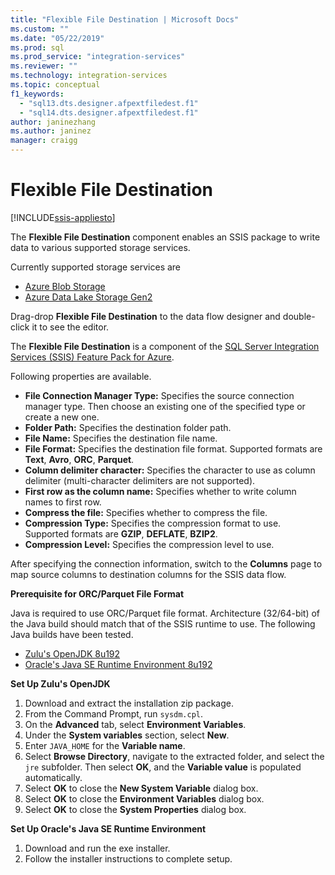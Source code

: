 ```yaml
---
title: "Flexible File Destination | Microsoft Docs"
ms.custom: ""
ms.date: "05/22/2019"
ms.prod: sql
ms.prod_service: "integration-services"
ms.reviewer: ""
ms.technology: integration-services
ms.topic: conceptual
f1_keywords: 
  - "sql13.dts.designer.afpextfiledest.f1"
  - "sql14.dts.designer.afpextfiledest.f1"
author: janinezhang
ms.author: janinez
manager: craigg
---
```

# Flexible File Destination

[!INCLUDE[ssis-appliesto](../../includes/ssis-appliesto-ssvrpluslinux-asdb-asdw-xxx.md)]

The **Flexible File Destination** component enables an SSIS package to write data to various supported storage services.

Currently supported storage services are

- [Azure Blob Storage](https://azure.microsoft.com/services/storage/blobs/)
- [Azure Data Lake Storage Gen2](https://docs.microsoft.com/azure/storage/blobs/data-lake-storage-introduction)
   
Drag-drop **Flexible File Destination** to the data flow designer and double-click it to see the editor.
  
The **Flexible File Destination** is a component of the [SQL Server Integration Services (SSIS) Feature Pack for Azure](../../integration-services/azure-feature-pack-for-integration-services-ssis.md).  

Following properties are available.

- **File Connection Manager Type:** Specifies the source connection manager type. Then choose an existing one of the specified type or create a new one.
- **Folder Path:** Specifies the destination folder path.
- **File Name:** Specifies the destination file name.
- **File Format:** Specifies the destination file format. Supported formats are **Text**, **Avro**, **ORC**, **Parquet**.
- **Column delimiter character:** Specifies the character to use as column delimiter (multi-character delimiters are not supported).
- **First row as the column name:** Specifies whether to write column names to first row.
- **Compress the file:** Specifies whether to compress the file.
- **Compression Type:** Specifies the compression format to use. Supported formats are **GZIP**, **DEFLATE**, **BZIP2**.
- **Compression Level:** Specifies the compression level to use.
  
After specifying the connection information, switch to the **Columns** page to map source columns to destination columns for the SSIS data flow.

**Prerequisite for ORC/Parquet File Format**

Java is required to use ORC/Parquet file format.
Architecture (32/64-bit) of the Java build should match that of the SSIS runtime to use.
The following Java builds have been tested.

- [Zulu's OpenJDK 8u192](https://www.azul.com/downloads/zulu/zulu-windows/)
- [Oracle's Java SE Runtime Environment 8u192](https://www.oracle.com/technetwork/java/javase/downloads/java-archive-javase8-2177648.html)

**Set Up Zulu's OpenJDK**

1. Download and extract the installation zip package.
2. From the Command Prompt, run `sysdm.cpl`.
3. On the **Advanced** tab, select **Environment Variables**.
4. Under the **System variables** section, select **New**.
5. Enter `JAVA_HOME` for the **Variable name**.
6. Select **Browse Directory**, navigate to the extracted folder, and select the `jre` subfolder.
   Then select **OK**, and the **Variable value** is populated automatically.
7. Select **OK** to close the **New System Variable** dialog box.
8. Select **OK** to close the **Environment Variables** dialog box.
9. Select **OK** to close the **System Properties** dialog box.

**Set Up Oracle's Java SE Runtime Environment**

1. Download and run the exe installer.
2. Follow the installer instructions to complete setup.
